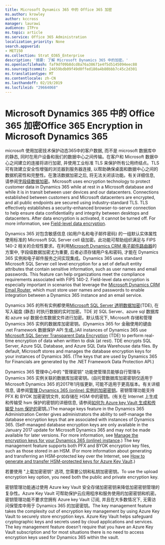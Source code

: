 ```yaml
---
title: Microsoft Dynamics 365 中的 Office 365 加密
ms.author: krowley
author: kccross
manager: laurawi
audience: ITPro
ms.topic: article
ms.service: Office 365 Administration
localization_priority: None
search.appverid:
- MET150
ms.collection: Strat_O365_Enterprise
description: '摘要: 了解 Microsoft Dynamics 365 中的加密。'
ms.openlocfilehash: faf9df09b8dcd8a76a38671e4f5d5145094eec88
ms.sourcegitcommit: 24659bdb09f49d0ffed180a4b80bbb7c45c2d301
ms.translationtype: MT
ms.contentlocale: zh-CN
ms.lasthandoff: 02/19/2019
ms.locfileid: "29664068"
---
```

# <a name="office-365-encryption-in-microsoft-dynamics-365"></a><span data-ttu-id="84ae3-103">Microsoft Dynamics 365 中的 Office 365 加密</span><span class="sxs-lookup"><span data-stu-id="84ae3-103">Office 365 Encryption in Microsoft Dynamics 365</span></span>

<span data-ttu-id="84ae3-p101">microsoft 使用加密技术保护动态365中的客户数据, 而不是 microsoft 数据库中的静态, 同时在用户设备和我们的数据中心之间传输。在客户和 Microsoft 数据中心之间建立的连接将进行加密, 并使用工业标准 TLS 来保护所有公用终结点。TLS 可有效建立安全性增强的浏览器到服务器连接, 以帮助确保桌面和数据中心之间的数据机密性和完整性。在激活数据加密之后, 将无法关闭该功能。有关详细信息, 请参阅[字段级数据加密](https://msdn.microsoft.com/en-us/library/dn481562.aspx)。</span><span class="sxs-lookup"><span data-stu-id="84ae3-p101">Microsoft uses encryption technology to protect customer data in Dynamics 365 while at rest in a Microsoft database and while it is in transit between user devices and our datacenters. Connections established between customers and Microsoft datacenters are encrypted, and all public endpoints are secured using industry-standard TLS. TLS effectively establishes a security-enhanced browser-to-server connection to help ensure data confidentiality and integrity between desktops and datacenters. After data encryption is activated, it cannot be turned off. For more information, see [Field-level data encryption](https://msdn.microsoft.com/en-us/library/dn481562.aspx).</span></span>

<span data-ttu-id="84ae3-p102">Dynamics 365 对包含敏感信息 (如用户名和电子邮件密码) 的一组默认实体属性使用标准的 Microsoft SQL Server cell 级加密。此功能可帮助组织满足与 FIPS 140-2 相关的合规性要求。在利用[Microsoft Dynamics CRM 电子邮件路由器](https://technet.microsoft.com/en-us/library/hh699800.aspx)的方案中, 字段级数据加密尤为重要, 后者必须存储用户名和密码, 才能在 Dynamics 365 实例和电子邮件服务之间实现集成。</span><span class="sxs-lookup"><span data-stu-id="84ae3-p102">Dynamics 365 uses standard Microsoft SQL Server cell level encryption for a set of default entity attributes that contain sensitive information, such as user names and email passwords. This feature can help organizations meet the compliance requirements associated with FIPS 140-2. Field-level data encryption is especially important in scenarios that leverage the [Microsoft Dynamics CRM Email Router](https://technet.microsoft.com/en-us/library/hh699800.aspx), which must store user names and passwords to enable integration between a Dynamics 365 instance and an email service.</span></span> 

<span data-ttu-id="84ae3-p103">Dynamics 365 的所有实例都使用[Microsoft SQL Server 透明数据加密](https://docs.microsoft.com/sql/relational-databases/security/encryption/transparent-data-encryption?view=sql-server-2017)(TDE), 在写入磁盘 (静态) 时执行数据的实时加密。TDE 对 SQL Server、azure sql 数据库和 azure sql 数据仓库数据文件进行加密。默认情况下, Microsoft 存储和管理 Dynamics 365 实例的数据库加密密钥。(Dynamics 365 for 金融使用的键由 .net Framework 数据保护 API 生成。)</span><span class="sxs-lookup"><span data-stu-id="84ae3-p103">All instances of Dynamics 365 use [Microsoft SQL Server Transparent Data Encryption](https://docs.microsoft.com/sql/relational-databases/security/encryption/transparent-data-encryption?view=sql-server-2017) (TDE) to perform real-time encryption of data when written to disk (at rest). TDE encrypts SQL Server, Azure SQL Database, and Azure SQL Data Warehouse data files. By default, Microsoft stores and manages the database encryption keys for your instances of Dynamics 365. (The keys that are used by Dynamics 365 for Financials are generated by the .NET Framework Data Protection API.)</span></span> 

<span data-ttu-id="84ae3-p104">Dynamics 365 管理中心中的 "管理密钥" 功能使管理员能够自行管理与 Dynamics 365 实例关联的数据库加密密钥。(自托管数据库加密密钥仅适用于 Microsoft Dynamics 365 的2017年1月版更新, 可能不适用于更高版本。有关详细信息, 请参阅[管理 Dynamics 365 (online) 实例的加密密钥](https://docs.microsoft.com/dynamics365/customer-engagement/admin/manage-encryption-keys-instance)。密钥管理功能支持 PFX 和 BYOK 加密密钥文件, 如存储在 HSM 中的密钥。(有关在 Internet 上生成和传输受 hsm 保护的密钥的详细信息, 请参阅[如何为 Azure key Vault 生成和传输受 hsm 保护的](https://docs.microsoft.com/azure/key-vault/key-vault-hsm-protected-keys)密钥。)</span><span class="sxs-lookup"><span data-stu-id="84ae3-p104">The manage keys feature in the Dynamics 365 Administration Center gives administrators the ability to self-manage the database encryption keys that are associated with instances of Dynamics 365. (Self-managed database encryption keys are only available in the January 2017 update for Microsoft Dynamics 365 and may not be made available for later versions. For more information, see [Manage the encryption keys for your Dynamics 365 (online) instance](https://docs.microsoft.com/dynamics365/customer-engagement/admin/manage-encryption-keys-instance).) The key management feature supports both PFX and BYOK encryption key files, such as those stored in an HSM. (For more information about generating and transferring an HSM-protected key over the Internet, see [How to generate and transfer HSM-protected keys for Azure Key Vault](https://docs.microsoft.com/azure/key-vault/key-vault-hsm-protected-keys).)</span></span> 

<span data-ttu-id="84ae3-120">若要使用 "上载加密密钥" 选项, 您需要公钥和私钥加密密钥。</span><span class="sxs-lookup"><span data-stu-id="84ae3-120">To use the upload encryption key option, you need both the public and private encryption key.</span></span>

<span data-ttu-id="84ae3-p105">密钥管理功能通过使用 Azure key Vault 安全存储加密密钥来降低加密密钥管理的复杂性。Azure Key Vault 可帮助保护云应用程序和服务使用的加密密钥和机密。密钥管理功能不要求您拥有 Azure key Vault 订阅, 并且在大多数情况下, 无需访问保管库中用于 Dynamics 365 的加密密钥。</span><span class="sxs-lookup"><span data-stu-id="84ae3-p105">The key management feature takes the complexity out of encryption key management by using Azure Key Vault to securely store encryption keys. Azure Key Vault helps safeguard cryptographic keys and secrets used by cloud applications and services. The key management feature doesn't require that you have an Azure Key Vault subscription and for most situations there is no need to access encryption keys used for Dynamics 365 within the vault.</span></span>
